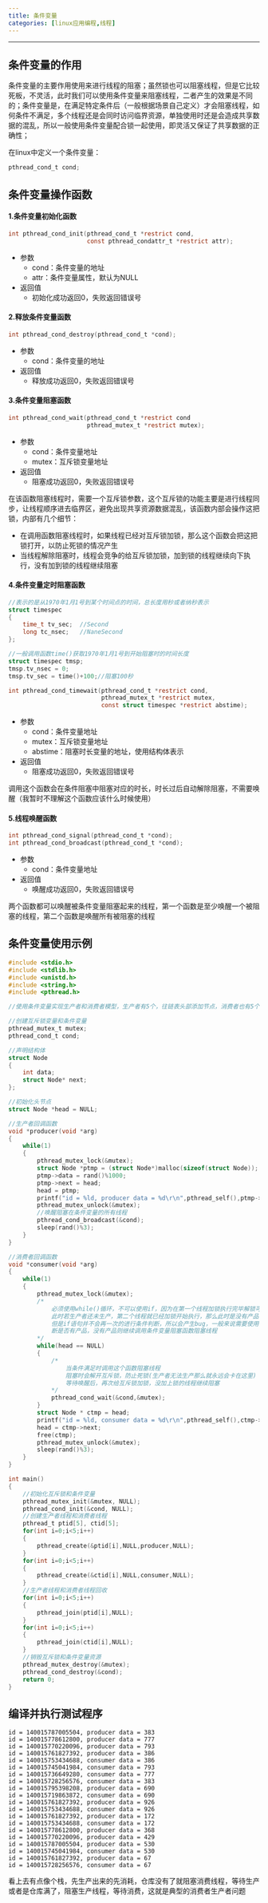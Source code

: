 ```yaml
---
title: 条件变量
categories: [linux应用编程,线程]
---
```


----

## 条件变量的作用

条件变量的主要作用使用来进行线程的阻塞；虽然锁也可以阻塞线程，但是它比较死板，不灵活，此时我们可以使用条件变量来阻塞线程，二者产生的效果是不同的；条件变量是，在满足特定条件后（一般根据场景自己定义）才会阻塞线程，如何条件不满足，多个线程还是会同时访问临界资源，单独使用时还是会造成共享数据的混乱，所以一般使用条件变量配合锁一起使用，即灵活又保证了共享数据的正确性；

在linux中定义一个条件变量：

~~~c
pthread_cond_t cond;
~~~

## 条件变量操作函数

#### 1.条件变量初始化函数

~~~c
int pthread_cond_init(pthread_cond_t *restrict cond,
                      const pthread_condattr_t *restrict attr);
~~~

-   参数
    -   cond：条件变量的地址
    -   attr：条件变量属性，默认为NULL
-   返回值
    -   初始化成功返回0，失败返回错误号

#### 2.释放条件变量函数

~~~c
int pthread_cond_destroy(pthread_cond_t *cond);
~~~

-   参数
    -   cond：条件变量的地址
-   返回值
    -   释放成功返回0，失败返回错误号

#### 3.条件变量阻塞函数

~~~c
int pthread_cond_wait(pthread_cond_t *restrict cond
                      pthread_mutex_t *restrict mutex);
~~~

-   参数
    -   cond：条件变量地址
    -   mutex：互斥锁变量地址
-   返回值
    -   阻塞成功返回0，失败返回错误号

在该函数阻塞线程时，需要一个互斥锁参数，这个互斥锁的功能主要是进行线程同步，让线程顺序进去临界区，避免出现共享资源数据混乱，该函数内部会操作这把锁，内部有几个细节：

-   在调用函数阻塞线程时，如果线程已经对互斥锁加锁，那么这个函数会把这把锁打开，以防止死锁的情况产生
-   当线程解除阻塞时，线程会竞争的给互斥锁加锁，加到锁的线程继续向下执行，没有加到锁的线程继续阻塞

#### 4.条件变量定时阻塞函数

~~~c
//表示的是从1970年1月1号到某个时间点的时间，总长度用秒或者纳秒表示
struct timespec
{
    time_t tv_sec;	//Second
    long tc_nsec;	//NaneSecond
};

//一般调用函数time()获取1970年1月1号到开始阻塞时的时间长度
struct timespec tmsp;
tmsp.tv_nsec = 0;
tmsp.tv_sec = time()+100;//阻塞100秒

int pthread_cond_timewait(pthread_cond_t *restrict cond,
                          pthread_mutex_t *restrict mutex,
                          const struct timespec *restrict abstime);
~~~

-   参数
    -   cond：条件变量地址
    -   mutex：互斥锁变量地址
    -   abstime：阻塞时长变量的地址，使用结构体表示
-   返回值
    -   阻塞成功返回0，失败返回错误号

调用这个函数会在条件阻塞中阻塞对应的时长，时长过后自动解除阻塞，不需要唤醒（我暂时不理解这个函数应该什么时候使用）

#### 5.线程唤醒函数

~~~c
int pthread_cond_signal(pthread_cond_t *cond);
int pthread_cond_broadcast(pthread_cond_t *cond);
~~~

-   参数
    -   cond：条件变量地址
-   返回值
    -   唤醒成功返回0，失败返回错误号

两个函数都可以唤醒被条件变量阻塞起来的线程，第一个函数是至少唤醒一个被阻塞的线程，第二个函数是唤醒所有被阻塞的线程

## 条件变量使用示例

~~~c
#include <stdio.h>
#include <stdlib.h>
#include <unistd.h>
#include <string.h>
#include <pthread.h>

//使用条件变量实现生产者和消费者模型，生产者有5个，往链表头部添加节点，消费者也有5个，删除链表头部的节点

//创建互斥锁变量和条件变量
pthread_mutex_t mutex;
pthread_cond_t cond;

//声明结构体
struct Node
{
	int data;
	struct Node* next;
};

//初始化头节点
struct Node *head = NULL;

//生产者回调函数
void *producer(void *arg)
{
    while(1)
    {
        pthread_mutex_lock(&mutex);
        struct Node *ptmp = (struct Node*)malloc(sizeof(struct Node));
        ptmp->data = rand()%1000;
        ptmp->next = head;
        head = ptmp;
        printf("id = %ld, producer data = %d\r\n",pthread_self(),ptmp->data);
        pthread_mutex_unlock(&mutex);
        //唤醒阻塞在条件变量的所有线程
        pthread_cond_broadcast(&cond);
        sleep(rand()%3);	
    }
}

//消费者回调函数
void *consumer(void *arg)
{
    while(1)
    {
        pthread_mutex_lock(&mutex);
        /*
            必须使用while()循环，不可以使用if，因为在第一个线程加锁执行完毕解锁可能没问题，
            此时若生产者还未生产，第二个线程就已经加锁开始执行，那么此时是没有产品可以消耗的，
            但是if语句并不会再一次的进行条件判断，所以会产生bug，一般来说需要使用循环再次判
            断是否有产品，没有产品则继续调用条件变量阻塞函数阻塞线程
        */
        while(head == NULL)
        {
            /*
                当条件满足时调用这个函数阻塞线程
                阻塞时会解开互斥锁，防止死锁(生产者无法生产那么就永远会卡在这里)
                等待唤醒后，再次给互斥锁加锁，没加上锁的线程继续阻塞
            */
            pthread_cond_wait(&cond,&mutex);
        }
        struct Node * ctmp = head;
        printf("id = %ld, consumer data = %d\r\n",pthread_self(),ctmp->data);
        head = ctmp->next;
        free(ctmp);
        pthread_mutex_unlock(&mutex);
        sleep(rand()%3);
    }
}

int main()
{
    //初始化互斥锁和条件变量
    pthread_mutex_init(&mutex, NULL);
    pthread_cond_init(&cond, NULL);
    //创建生产者线程和消费者线程
    pthread_t ptid[5], ctid[5];
    for(int i=0;i<5;i++)
    {
        pthread_create(&ptid[i],NULL,producer,NULL);
    }
    for(int i=0;i<5;i++)
    {
        pthread_create(&ctid[i],NULL,consumer,NULL);
    }
    //生产者线程和消费者线程回收
    for(int i=0;i<5;i++)
    {
        pthread_join(ptid[i],NULL);
    }
    for(int i=0;i<5;i++)
    {
        pthread_join(ctid[i],NULL);
    }
    //销毁互斥锁和条件变量资源
    pthread_mutex_destroy(&mutex);
    pthread_cond_destroy(&cond);
    return 0;
}
~~~

## 编译并执行测试程序

~~~shell
id = 140015787005504, producer data = 383
id = 140015778612800, producer data = 777
id = 140015770220096, producer data = 793
id = 140015761827392, producer data = 386
id = 140015753434688, consumer data = 386
id = 140015745041984, consumer data = 793
id = 140015736649280, consumer data = 777
id = 140015728256576, consumer data = 383
id = 140015795398208, producer data = 690
id = 140015719863872, consumer data = 690
id = 140015761827392, producer data = 926
id = 140015753434688, consumer data = 926
id = 140015761827392, producer data = 172
id = 140015753434688, consumer data = 172
id = 140015778612800, producer data = 368
id = 140015770220096, producer data = 429
id = 140015787005504, producer data = 530
id = 140015745041984, consumer data = 530
id = 140015761827392, producer data = 67
id = 140015728256576, consumer data = 67
~~~

看上去有点像个栈，先生产出来的先消耗，仓库没有了就阻塞消费线程，等待生产或者是仓库满了，阻塞生产线程，等待消费，这就是典型的消费者生产者问题
